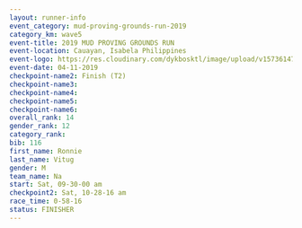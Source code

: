 ```yaml
---
layout: runner-info 
event_category: mud-proving-grounds-run-2019 
category_km: wave5 
event-title: 2019 MUD PROVING GROUNDS RUN 
event-location: Cauayan, Isabela Philippines 
event-logo: https://res.cloudinary.com/dykbosktl/image/upload/v1573614753/Logo/logo_ncmyxh.jpg
event-date: 04-11-2019 
checkpoint-name2: Finish (T2) 
checkpoint-name3: 
checkpoint-name4: 
checkpoint-name5: 
checkpoint-name6: 
overall_rank: 14
gender_rank: 12
category_rank: 
bib: 116
first_name: Ronnie
last_name: Vitug
gender: M
team_name: Na
start: Sat, 09-30-00 am
checkpoint2: Sat, 10-28-16 am
race_time: 0-58-16
status: FINISHER
---
```

